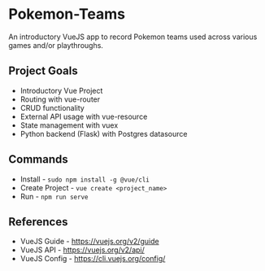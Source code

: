 # Pokemon-Teams

An introductory VueJS app to record Pokemon teams used across various games and/or playthroughs.


## Project Goals
* Introductory Vue Project
* Routing with vue-router
* CRUD functionality
* External API usage with vue-resource
* State management with vuex
* Python backend (Flask) with Postgres datasource


## Commands
* Install - ```sudo npm install -g @vue/cli```
* Create Project - ```vue create <project_name>```
* Run - ```npm run serve```


## References
* VueJS Guide - https://vuejs.org/v2/guide
* VueJS API - https://vuejs.org/v2/api/
* VueJS Config - https://cli.vuejs.org/config/
